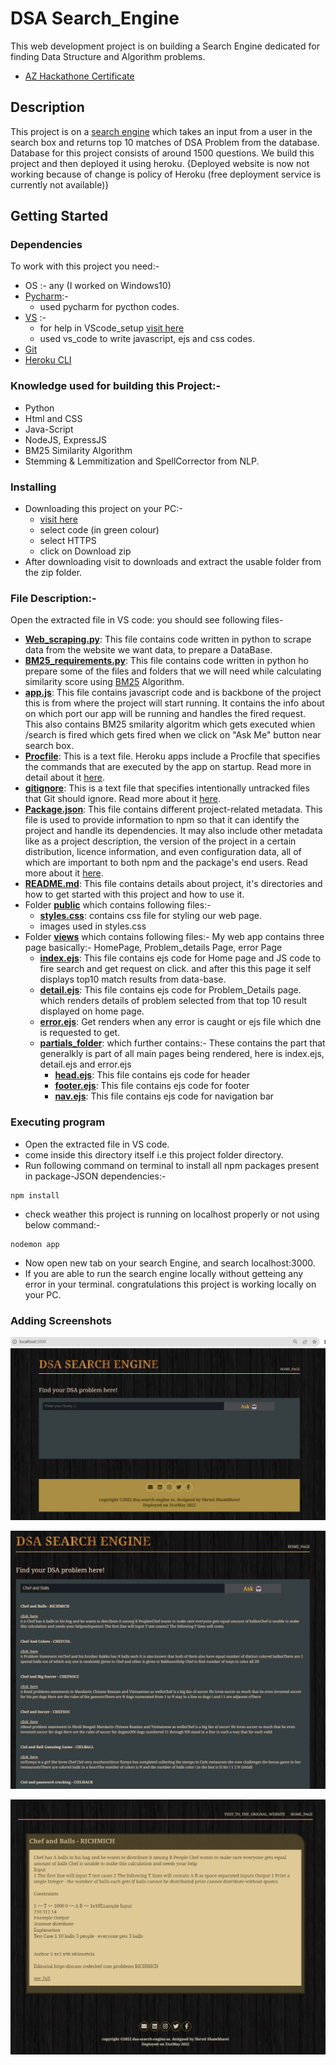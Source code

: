 # DSA Search_Engine

This web development  project is on building a Search Engine dedicated for finding Data Structure and Algorithm problems.
* [ AZ Hackathone Certificate](https://www.learning.algozenith.com/certificates?id=AZ194E467337146)


## Description
This project is on a [search engine](https://dsa-search-engine-ss.herokuapp.com/) which takes an input from a user in the search box and returns top 10 matches of DSA Problem from the database.
Database for this project consists of around 1500 questions.
We build this project and then deployed it using heroku. {Deployed website is now not working because of change is policy of Heroku (free deployment service is currently not available)}

## Getting Started

### Dependencies
To work with this project you need:-
* OS :-  any (I worked on Windows10)
* [Pycharm](https://www.jetbrains.com/help/pycharm/installation-guide.html#toolbox):- 
  * used pycharm for pycthon codes.
* [VS](https://code.visualstudio.com/download) :- 
   * for help in VScode_setup [visit here](https://github.com/john-smilga/VS-CODE-SETUP)
   * used vs_code to write javascript, ejs and css codes.
* [Git](https://git-scm.com/downloads)
* [Heroku CLI](https://devcenter.heroku.com/articles/heroku-cli)

### Knowledge used for building this Project:- 
* Python
* Html and CSS
* Java-Script
* NodeJS, ExpressJS
* BM25 Similarity Algorithm
* Stemming & Lemmitization and  SpellCorrector from NLP.

### Installing

* Downloading this  project on your PC:-
  * [visit here]( https://github.com/Shruti192/DSA_SE)
  * select code (in green colour)
  * select HTTPS
  * click on Download zip
* After downloading visit to downloads and extract the usable folder from the zip folder.

### File Description:-
Open the extracted file in VS code: you should see following files-
* **[Web_scraping.py](https://github.com/Shruti192/DSA_SE/blob/main/web_scraping.py)**: This file contains code written in python to scrape data from the website we want data, to prepare a DataBase.
* **[BM25_requirements.py](https://github.com/Shruti192/DSA_SE/blob/main/BM25_requirements.py)**: This file contains code written in python ho prepare some of the files and folders that we will need while calculating similarity score using [BM25](http://ipl.cs.aueb.gr/stougiannis/bm25.html) Algorithm.
* **[app.js](https://github.com/Shruti192/DSA_SE/blob/main/app.js)**:  This file contains javascript code and is backbone of the project this is from where the project will start running. It contains the info about on which port our app will be running and handles the fired request. This also contains BM25 smilarity algoritm  which gets executed whien /search is fired which gets fired when we click on "Ask Me" button near search box.
* **[Procfile](https://github.com/Shruti192/DSA_SE/blob/main/Procfile)**: This is a text file.
  Heroku apps include a Procfile that specifies the commands that are executed by the app on startup. Read more in detail about it [here](https://devcenter.heroku.com/articles/procfile).
* **[gitignore](https://github.com/Shruti192/DSA_SE/blob/main/.gitignore)**: This is a text file that specifies intentionally untracked files that Git should ignore. Read more about it [here](https://git-scm.com/docs/gitignore).
* **[Package.json](https://github.com/Shruti192/DSA_SE/blob/main/package.json)**: This file contains different project-related metadata. This file is used to provide information to npm so that it can identify the project and handle its dependencies. It may also include other metadata like as a project description, the version of the project in a certain distribution, licence information, and even configuration data, all of which are important to both npm and the package's end users. Read more about it [here](https://nodejs.org/en/knowledge/getting-started/npm/what-is-the-file-package-json/).
* **[README.md](https://github.com/Shruti192/DSA_SE/blob/main/README.md)**: This file contains details about project, it's directories and how to get started with this project and how to use it.
* Folder **[public](https://github.com/Shruti192/DSA_SE/tree/main/public)** which contains following files:- 
  * **[styles.css](https://github.com/Shruti192/DSA_SE/blob/main/public/styles.css)**: contains css file for styling our web page.
  * images used in styles.css
* Folder **[views](https://github.com/Shruti192/DSA_SE/tree/main/views)** which contains following files:- 
  My web app contains three page basically:-  HomePage, Problem_details Page, error Page
  * **[index.ejs](https://github.com/Shruti192/DSA_SE/blob/main/views/index.ejs)**: This file contains ejs code for Home page and JS code to fire search and get request on click. and after this this page it self displays top10 match results from data-base.
  * **[detail.ejs](https://github.com/Shruti192/DSA_SE/blob/main/views/detail.ejs)**: This file contains ejs code for Problem_Details page. which renders details of problem selected from that top 10 result displayed on home page.
  * **[error.ejs](https://github.com/Shruti192/DSA_SE/blob/main/views/error.ejs)**: Get renders when any error is caught or ejs file which dne is requested to get.
  * **[partials_folder](https://github.com/Shruti192/DSA_SE/tree/main/views/partials)**: which further contains:- 
    These contains the part that generalkly is part of all main pages being rendered, here is index.ejs, detail.ejs and error.ejs
    * **[head.ejs](https://github.com/Shruti192/DSA_SE/blob/main/views/partials/head.ejs)**: This file contains ejs code for header
    * **[footer.ejs](https://github.com/Shruti192/DSA_SE/blob/main/views/partials/footer.ejs)**: This file contains ejs code for footer
    * **[nav.ejs](https://github.com/Shruti192/DSA_SE/blob/main/views/partials/nav.ejs)**: This file contains ejs code for navigation bar



### Executing program
* Open the extracted file in VS code.
* come inside this directory itself i.e this project folder directory.
* Run following command on terminal to install all npm packages present in package-JSON dependencies:-
```
npm install
```
* check weather this project is running on localhost properly or not using below command:-
```
nodemon app
```
* Now open new tab on your search Engine, and search localhost:3000.
* If you are able to run the search engine locally without getteing any error in your terminal. congratulations this project is working locally on your PC.

### Adding Screenshots
![image](DSE_HP.png)

![image](DSE_SR.png)

![image](DSE_P.png)
